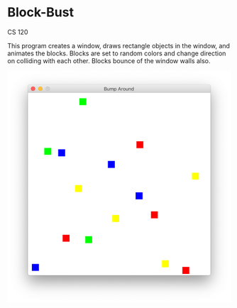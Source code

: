 # Block-Bust
CS 120

This program creates a window, draws rectangle objects in the window, and animates the blocks. Blocks are set to random colors
and change direction on colliding with each other. Blocks bounce of the window walls also.

![Alt text](https://github.com/lor-ethan/Java-Courses/blob/master/CS%20120/Block%20Bust/Block%20Bust.png)
